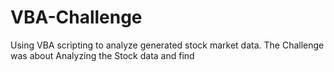 # VBA-Challenge
 Using VBA scripting to analyze generated stock market data.
The Challenge was about Analyzing the Stock data and find 
